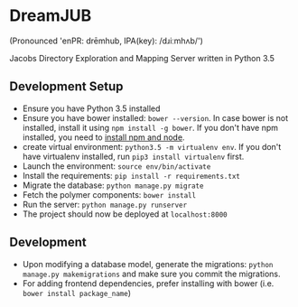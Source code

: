 DreamJUB
========
(Pronounced 'enPR: drēmhub, IPA(key): /dɹiːmhʌb/')

Jacobs Directory Exploration and Mapping Server written in Python 3.5

Development Setup
-----------------
- Ensure you have Python 3.5 installed
- Ensure you have bower installed: `bower --version`. In case bower is not installed,
  install it using `npm install -g bower`. If you don't have npm installed, you need
  to [install npm and node](https://nodejs.org/en/download/).
- create virtual environment: `python3.5 -m virtualenv env`. If you don't have virtualenv installed, run `pip3 install virtualenv` first.
- Launch the environment: `source env/bin/activate`
- Install the requirements: `pip install -r requirements.txt`
- Migrate the database: `python manage.py migrate`
- Fetch the polymer components: `bower install`
- Run the server: `python manage.py runserver`
- The project should now be deployed at `localhost:8000`

Development
-----------
- Upon modifying a database model, generate the migrations: `python manage.py makemigrations` and
  make sure you commit the migrations.
- For adding frontend dependencies, prefer installing with bower (i.e. `bower install package_name`)
